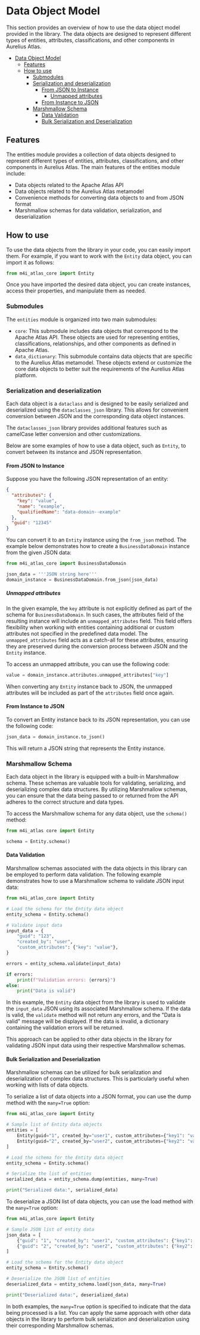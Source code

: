 # Data Object Model

This section provides an overview of how to use the data object model provided in the library. The data objects are designed to represent different types of entities, attributes, classifications, and other components in Aurelius Atlas.

- [Data Object Model](#data-object-model)
  - [Features](#features)
  - [How to use](#how-to-use)
    - [Submodules](#submodules)
    - [Serialization and deserialization](#serialization-and-deserialization)
      - [From JSON to Instance](#from-json-to-instance)
        - [Unmapped attributes](#unmapped-attributes)
      - [From Instance to JSON](#from-instance-to-json)
    - [Marshmallow Schema](#marshmallow-schema)
      - [Data Validation](#data-validation)
      - [Bulk Serialization and Deserialization](#bulk-serialization-and-deserialization)

## Features

The entities module provides a collection of data objects designed to represent different types of entities, attributes, classifications, and other components in Aurelius Atlas. The main features of the entities module include:

- Data objects related to the Apache Atlas API
- Data objects related to the Aurelius Atlas metamodel
- Convenience methods for converting data objects to and from JSON format
- Marshmallow schemas for data validation, serialization, and deserialization

## How to use

To use the data objects from the library in your code, you can easily import them. For example, if you want to work with the `Entity` data object, you can import it as follows:

```python
from m4i_atlas_core import Entity
```

Once you have imported the desired data object, you can create instances, access their properties, and manipulate them as needed.

### Submodules

The `entities` module is organized into two main submodules:

- `core`: This submodule includes data objects that correspond to the Apache Atlas API. These objects are used for representing entities, classifications, relationships, and other components as defined in Apache Atlas.
- `data_dictionary`: This submodule contains data objects that are specific to the Aurelius Atlas metamodel. These objects extend or customize the core data objects to better suit the requirements of the Aurelius Atlas platform.

### Serialization and deserialization

Each data object is a `dataclass` and is designed to be easily serialized and deserialized using the `dataclasses_json` library. This allows for convenient conversion between JSON and the corresponding data object instances.

The `dataclasses_json` library provides additional features such as camelCase letter conversion and other customizations.

Below are some examples of how to use a data object, such as `Entity`, to convert between its instance and JSON representation.

#### From JSON to Instance

Suppose you have the following JSON representation of an entity:

```json
{
  "attributes": {
    "key": "value",
    "name": "example",
    "qualifiedName": "data-domain--example"
  },
  "guid": "12345"
}
```

You can convert it to an `Entity` instance using the `from_json` method. 
The example below demonstrates how to create a `BusinessDataDomain` instance from the given JSON data:

```python
from m4i_atlas_core import BusinessDataDomain

json_data = '''JSON string here'''
domain_instance = BusinessDataDomain.from_json(json_data)
```

##### Unmapped attributes

In the given example, the `key` attribute is not explicitly defined as part of the schema for `BusinessDataDomain`. In such cases, the attributes field of the resulting instance will include an `unmapped_attributes` field. This field offers flexibility when working with entities containing additional or custom attributes not specified in the predefined data model. The `unmapped_attributes` field acts as a catch-all for these attributes, ensuring they are preserved during the conversion process between JSON and the `Entity` instance.

To access an unmapped attribute, you can use the following code:

```python
value = domain_instance.attributes.unmapped_attributes["key"]
```

When converting any `Entity` instance back to JSON, the unmapped attributes will be included as part of the `attributes` field once again.

#### From Instance to JSON

To convert an Entity instance back to its JSON representation, you can use the following code:

```python
json_data = domain_instance.to_json()
```

This will return a JSON string that represents the Entity instance.

### Marshmallow Schema

Each data object in the library is equipped with a built-in Marshmallow schema. These schemas are valuable tools for validating, serializing, and deserializing complex data structures. By utilizing Marshmallow schemas, you can ensure that the data being passed to or returned from the API adheres to the correct structure and data types.

To access the Marshmallow schema for any data object, use the `schema()` method:

```python
from m4i_atlas core import Entity

schema = Entity.schema()
```

#### Data Validation

Marshmallow schemas associated with the data objects in this library can be employed to perform data validation. The following example demonstrates how to use a Marshmallow schema to validate JSON input data:

```python
from m4i_atlas_core import Entity

# Load the schema for the Entity data object
entity_schema = Entity.schema()

# Validate input data
input_data = {
    "guid": "123",
    "created_by": "user",
    "custom_attributes": {"key": "value"},
}

errors = entity_schema.validate(input_data)

if errors:
    print(f"Validation errors: {errors}")
else:
    print("Data is valid")
```

In this example, the `Entity` data object from the library is used to validate the `input_data` JSON using its associated Marshmallow schema. If the data is valid, the `validate` method will not return any errors, and the "Data is valid" message will be displayed. If the data is invalid, a dictionary containing the validation errors will be returned.

This approach can be applied to other data objects in the library for validating JSON input data using their respective Marshmallow schemas.

#### Bulk Serialization and Deserialization

Marshmallow schemas can be utilized for bulk serialization and deserialization of complex data structures. This is particularly useful when working with lists of data objects.

To serialize a list of data objects into a JSON format, you can use the dump method with the `many=True` option:

```python
from m4i_atlas_core import Entity

# Sample list of Entity data objects
entities = [
    Entity(guid="1", created_by="user1", custom_attributes={"key1": "value1"}),
    Entity(guid="2", created_by="user2", custom_attributes={"key2": "value2"}),
]

# Load the schema for the Entity data object
entity_schema = Entity.schema()

# Serialize the list of entities
serialized_data = entity_schema.dump(entities, many=True)

print("Serialized data:", serialized_data)
```

To deserialize a JSON list of data objects, you can use the load method with the `many=True` option:

```python
from m4i_atlas_core import Entity

# Sample JSON list of entity data
json_data = [
    {"guid": "1", "created_by": "user1", "custom_attributes": {"key1": "value1"}},
    {"guid": "2", "created_by": "user2", "custom_attributes": {"key2": "value2"}},
]

# Load the schema for the Entity data object
entity_schema = Entity.schema()

# Deserialize the JSON list of entities
deserialized_data = entity_schema.load(json_data, many=True)

print("Deserialized data:", deserialized_data)
```

In both examples, the `many=True` option is specified to indicate that the data being processed is a list. You can apply the same approach with other data objects in the library to perform bulk serialization and deserialization using their corresponding Marshmallow schemas.
